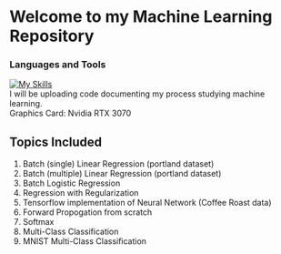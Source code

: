 # Welcome to my Machine Learning Repository
### Languages and Tools
[![My Skills](https://skills.thijs.gg/icons?i=python,tensorflow,pytorch)](https://skills.thijs.gg)
<br>
I will be uploading code documenting my process studying machine learning.
<br>
Graphics Card: Nvidia RTX 3070

## Topics Included
1. Batch (single) Linear Regression (portland dataset)
2. Batch (multiple) Linear Regression (portland dataset)
3. Batch Logistic Regression
4. Regression with Regularization
5. Tensorflow implementation of Neural Network (Coffee Roast data)
6. Forward Propogation from scratch
7. Softmax
8. Multi-Class Classification
9. MNIST Multi-Class Classification
